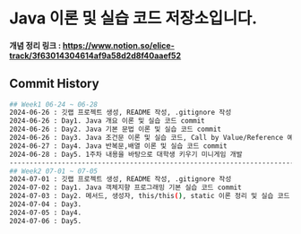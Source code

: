 # Java 이론 및 실습 코드 저장소입니다.

#### 개념 정리 링크 : https://www.notion.so/elice-track/3f63014304614af9a58d2d8f40aaef52

## Commit History
```bash
## Week1 06-24 ~ 06-28
2024-06-26 : 깃랩 프로젝트 생성, README 작성, .gitignore 작성
2024-06-26 : Day1. Java 개요 이론 및 실습 코드 commit
2024-06-26 : Day2. Java 기본 문법 이론 및 실습 코드 commit
2024-06-26 : Day3. Java 조건문 이론 및 실습 코드, Call by Value/Reference 예제 만든거 commit
2024-06-27 : Day4. Java 반복문,배열 이론 및 실습 코드 commit
2024-06-28 : Day5. 1주차 내용을 바탕으로 대학생 키우기 미니게임 개발
-------------------------------------------------------------------------------------------
## Week2 07-01 ~ 07-05
2024-07-01 : 깃랩 프로젝트 생성, README 작성, .gitignore 작성
2024-07-02 : Day1. Java 객체지향 프로그래밍 기본 실습 코드 commit
2024-07-03 : Day2. 메서드, 생성자, this/this(), static 이론 정리 및 실습 코드 commit
2024-07-04 : Day3. 
2024-07-05 : Day4. 
2024-07-06 : Day5. 
    
